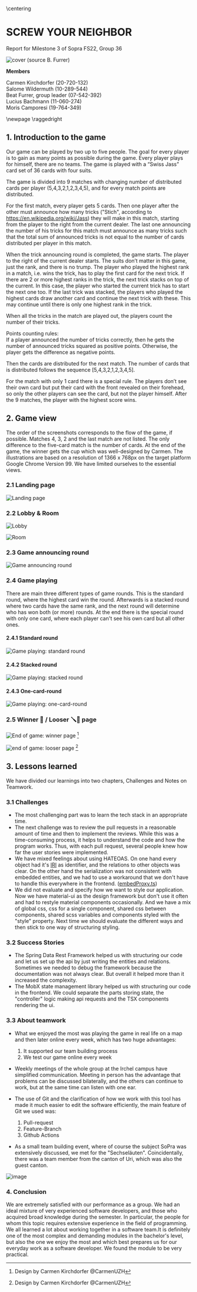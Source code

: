 \centering

# SCREW YOUR NEIGHBOR

Report for Milestone 3 of Sopra FS22, Group 36

![cover (source B. Furrer)](../header/jass-image.png)

**Members**

Carmen Kirchdorfer (20-720-132)  
Salome Wildermuth (10-289-544)  
Beat Furrer, group leader (07-542-392)  
Lucius Bachmann (11-060-274)  
Moris Camporesi (19-764-349)

\newpage
\raggedright
## 1.  Introduction to the game
Our game can be played by two up to five people. The goal for every player is to gain as 
many points as possible during the game. Every player plays for himself, 
there are no teams. The game is played with a “Swiss Jass” card set of 36 cards with four suits.

The game is divided into 9 matches with changing number of distributed cards per player 
(5,4,3,2,1,2,3,4,5), and for every match points are distributed.

For the first match, every player gets 5 cards. 
Then one player after the other must announce how many tricks ("Stich", according to https://en.wikipedia.org/wiki/Jass) 
they will make in this match, 
starting from the player to the right from the current dealer. 
The last one announcing the number of his tricks for this match must announce as many tricks such that the total 
sum of announced tricks is not equal to the number of cards distributed per player in this match.


When the trick announcing round is completed, the game starts. The player to the right of the current dealer starts. 
The suits don’t matter in this game, just the rank, and there is no trump. The player who played the highest 
rank in a match, i.e. wins the trick, has to play the first card for the next trick.
If there are 2 or more highest ranks in the trick, the next trick stacks on top of the current. In this case, 
the player who started the current trick has to start the next one too. If the last trick was stacked, the players 
who played the highest cards draw another card and continue the next trick with these. This may continue until 
there is only one highest rank in the trick.

When all the tricks in the match are played out, the players count the number of their tricks.


Points counting rules:\
If a player announced the number of tricks correctly, then he gets the number of announced tricks squared as 
positive points. Otherwise, the player gets the difference as negative points.

Then the cards are distributed for the next match. The number 
of cards that is distributed follows the sequence [5,4,3,2,1,2,3,4,5].

For the match with only 1 card there is a special rule. The players don’t see their own card but put their card 
with the front revealed on their forehead, so only the other players can see the card, but not the player himself. 
After the 9 matches, the player with the highest score wins.

## 2. Game view
The order of the screenshots corresponds to the flow of the game, if possible. Matches 4, 3, 2 and the last match 
are not listed. The only difference to the five-card match is the number of cards.
At the end of the game, the winner gets the cup which was well-designed by Carmen.
The illustrations are based on a resolution of 1366 x 768px on the target platform Google Chrome Version 99. 
We have limited ourselves to the essential views.

### 2.1 Landing page
![Landing page](Landing_page.png)

### 2.2 Lobby & Room
![Lobby](Lobby.png)

![Room](Room.png)

### 2.3 Game announcing round
![Game announcing round](Announcing_stage.png)

### 2.4 Game playing
There are main three different types of game rounds. This is the standard round, where the highest card win the round. 
Afterwards is a stacked round where two cards have the same rank, and the next round will determine who has won both 
(or more) rounds. At the end there is the special round with only one card, where each player can't see his own card 
but all other ones. 

#### 2.4.1 Standard round
![Game playing: standard round](Standard_round.png)

#### 2.4.2 Stacked round
![Game playing: stacked round](Stacked_round.png)

#### 2.4.3 One-card-round
![Game playing: one-card-round](Round_with_one_card.png)

### 2.5 Winner :tada: / Looser :screwdriver::facepalm: page 
![End of game: winner page](Winner_screen.png) [^4]

![end of game: looser page](Loser_screen.png) [^4]

[^4]: Design by Carmen Kirchdorfer @CarmenUZH

## 3. Lessons learned
We have divided our learnings into two chapters, Challenges and Notes on Teamwork.

### 3.1 Challenges
- The most challenging part was to learn the tech stack in an appropriate time.
- The next challenge was to review the pull requests in a reasonable amount of time and then to implement the reviews.
While this was a time-consuming process, it helps to understand the code and how the program works.
Thus, with each pull request, several people knew how far the user stories were implemented.
- We have mixed feelings about using HATEOAS. On one hand every object had it's
[IRI](https://en.wikipedia.org/wiki/Internationalized_Resource_Identifier) as identifier, and the relations to other 
objects was clear. On the other hand the serialization was not consistent with embedded entities, and we had
to use a workaround that we don't have to handle this everywhere in the frontend.
([embedProxy.ts](https://github.com/sopra-fs22-group-36/screw-your-neighbor-react/blob/main/src/util/embedProxy.ts))
- We did not evaluate and specify how we want to style our application. Now we have material-ui as the design framework
but don't use it often and had to restyle material components occasionally. And we have a mix of
global css, css for a single component, shared css between components, shared scss variables
and components styled with the "style" property.
Next time we should evaluate the different ways and then stick to one way of structuring styling.

### 3.2 Success Stories
- The Spring Data Rest Framework helped us with structuring our code and let us set up the api by
just writing the entities and relations. Sometimes we needed to debug the framework because the
documentation was not always clear. But overall it helped more than it increased the complexity.
- The MobX state management library helped us with structuring our code in the frontend. We could separate 
the parts storing state, the "controller" logic making api requests and the TSX components rendering the ui.


### 3.3 About teamwork
- What we enjoyed the most was playing the game in real life on a map and then later online every week, which has two 
huge advantages:
    1. It supported our team building process
    2. We test our game online every week

- Weekly meetings of the whole group at the Irchel campus have simplified communication. Meeting in person has the 
advantage that problems can be discussed bilaterally, and the others can continue to work, but at the same time can 
listen with one ear.
	
- The use of Git and the clarification of how we work with this tool has made it much easier to edit the software 
efficiently, the main feature of Git we used was: 
    1. Pull-request
    2. Feature-Branch 
    3. Github Actions

- As a small team building event, where of course the subject SoPra was extensively discussed, we met for the
"Sechseläuten". Coincidentally, there was a team member from the canton of Uri, which was also the guest canton.

![image](https://user-images.githubusercontent.com/45465496/169947777-4eb655b9-e3f0-4c64-8a7a-de4156249687.png)

### 4. Conclusion 
We are extremely satisfied with our performance as a group. We had an ideal mixture of very experienced software 
developers, and those who acquired broad knowledge during the semester. In particular, the people for whom this 
topic requires extensive experience in the field of programming. We all learned a lot about working together in a
software team.It is definitely one of the most complex and demanding modules in the bachelor's level, but also the 
one we enjoy the most and which best prepares us for our everyday work as a software developer. We found the 
module to be very practical.